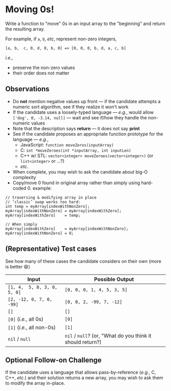 # Moving 0s!

Write a function to "move" 0s in an input array to the "beginning" and return the resulting array.

For example, if `a`, `b`, _etc_, represent non-zero integers,

`[a, b,  c, 0, d, 0, b, 0] => [0, 0, 0, b, d, a, c, b]`

_i.e._,
- preserve the non-zero values
- their order does not matter

## Observations
- Do **not** mention negative values up front &mdash; if the candidate attempts a numeric sort algorithm, see if they realize it won't work
- If the candidate uses a loosely-typed language &mdash; _e.g._, would allow `['dog', 0, -3.14, null]` &mdash; wait and see if/how they handle the non-numeric values
- Note that the description says **return** &mdash; it does not say **print**
- See if the candidate proposes an appropriate function prototype for the language &mdash; _e.g._,
  - JavaScript: `function moveZeros(inputArray)`
  - C: `int *moveZeroes(int *inputArray, int inputLen)`
  - C++ w/ STL: `vector<integer> moveZeroes(vector<integer>)` (or `list<integer>` or ...?)
  - _etc_.
- When complete, you may wish to ask the candidate about big-O complexity
- Copy/move 0 found in original array rather than simply using hard-coded 0. example:
```
// traversing & modifying array in place
// ‘classic’ swap works too hard:
int temp = myArray[indexWithNonZero];
myArray[indexWithNonZero] = myArray[indexWithZero];
myArray[indexWithZero]    = temp;

// When simply
myArray[indexWithZero]    = myArray[indexWithNonZero];
myArray[indexWithNonZero] = 0;

```

## (Representative) Test cases
See how many of these cases the candidate considers on their own (more is better :smile:)

| Input                       | Possible Output
| --------------------------- | ---------------
| `[1, 4,  5, 0, 3, 0, 5, 0]` | `[0, 0, 0, 1, 4, 5, 3, 5]`
| `[2, -12, 0, 7, 0, -99]`    | `[0, 0, 2, -99, 7, -12]`
| `[]`                        | `[]`
| `[0]` (_i.e._, all 0s)      | `[0]`
| `[1]` (_i.e._, all non-0s)  | `[1]`
| `nil` / `null`              | `nil` / `null`? (or, "What do you think it should return?)

## Optional Follow-on Challenge
If the candidate uses a language that allows pass-by-reference (_e.g._, C, C++, _etc_.) and their solution returns a new array, you may wish to ask them to modify the array in-place.
